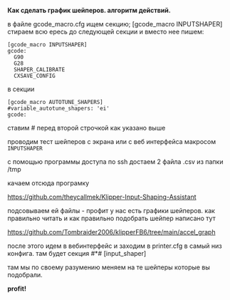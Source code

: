 **Как сделать график шейперов. алгоритм действий.**


 в файле gcode_macro.cfg   ищем секцию;
[gcode_macro INPUTSHAPER]
стираем всю ересь до следующей секции и вместо нее пишем:

```
[gcode_macro INPUTSHAPER]
gcode:
  G90
  G28
  SHAPER_CALIBRATE
  CXSAVE_CONFIG
```
в секции 
```
[gcode_macro AUTOTUNE_SHAPERS]
#variable_autotune_shapers: 'ei'
gcode:
```

ставим # перед второй строчкой как указано выше

проводим тест шейперов  с экрана или с веб интерфейса  макросом 
`INPUTSHAPER`
 

с помощью программы доступа по ssh достаем 2 файла  .csv из папки /tmp

качаем отсюда програмку 

https://github.com/theycallmek/Klipper-Input-Shaping-Assistant 

подсовываем ей файлы  - профит у нас есть графики шейперов.
как правильно читать и как правильно подобрать шейпер написано тут

https://github.com/Tombraider2006/klipperFB6/tree/main/accel_graph

после этого идем в вебинтерфейс и заходим в printer.cfg в самый низ конфига. там будет секция 
#*# [input_shaper]

там мы по своему разумению меняем на те шейперы которые вы подобрали.

**profit!**
